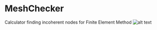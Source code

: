 # MeshChecker
Calculator finding incoherent nodes for Finite Element Method
![alt text](https://user-images.githubusercontent.com/16364170/30773704-42bee0dc-a076-11e7-85ef-b934a773c8f2.png)
